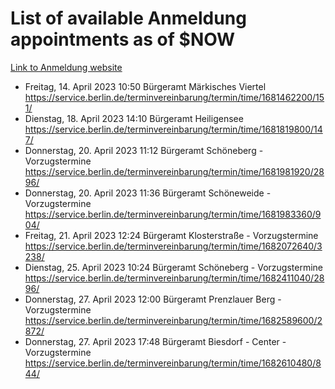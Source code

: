 # List of available Anmeldung appointments as of $NOW
[Link to Anmeldung website](https://service.berlin.de/terminvereinbarung/termin/tag.php?termin=1&anliegen[]=120686&dienstleisterlist=122210,122217,327316,122219,327312,122227,327314,122231,327346,122243,327348,122254,122252,329742,122260,329745,122262,329748,122271,327278,122273,327274,122277,327276,330436,122280,327294,122282,327290,122284,327292,122291,327270,122285,327266,122286,327264,122296,327268,150230,329760,122297,327286,122294,327284,122312,329763,122314,329775,122304,327330,122311,327334,122309,327332,317869,122281,327352,122279,329772,122283,122276,327324,122274,327326,122267,329766,122246,327318,122251,327320,122257,327322,122208,327298,122226,327300&herkunft=http%3A%2F%2Fservice.berlin.de%2Fdienstleistung%2F120686%2F)
- Freitag, 14. April 2023 10:50 Bürgeramt Märkisches Viertel https://service.berlin.de/terminvereinbarung/termin/time/1681462200/151/
- Dienstag, 18. April 2023 14:10 Bürgeramt Heiligensee https://service.berlin.de/terminvereinbarung/termin/time/1681819800/147/
- Donnerstag, 20. April 2023 11:12 Bürgeramt Schöneberg - Vorzugstermine https://service.berlin.de/terminvereinbarung/termin/time/1681981920/2896/
- Donnerstag, 20. April 2023 11:36 Bürgeramt Schöneweide - Vorzugstermine https://service.berlin.de/terminvereinbarung/termin/time/1681983360/904/
- Freitag, 21. April 2023 12:24 Bürgeramt Klosterstraße - Vorzugstermine https://service.berlin.de/terminvereinbarung/termin/time/1682072640/3238/
- Dienstag, 25. April 2023 10:24 Bürgeramt Schöneberg - Vorzugstermine https://service.berlin.de/terminvereinbarung/termin/time/1682411040/2896/
- Donnerstag, 27. April 2023 12:00 Bürgeramt Prenzlauer Berg - Vorzugstermine https://service.berlin.de/terminvereinbarung/termin/time/1682589600/2872/
- Donnerstag, 27. April 2023 17:48 Bürgeramt Biesdorf - Center - Vorzugstermine https://service.berlin.de/terminvereinbarung/termin/time/1682610480/844/
